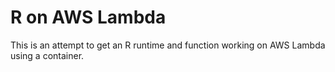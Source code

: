 # R on AWS Lambda

This is an attempt to get an R runtime and function working on AWS Lambda using a container.